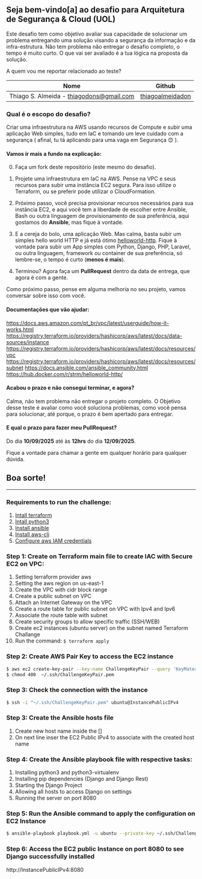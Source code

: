 
## Seja bem-vindo[a] ao desafio para Arquitetura de Segurança & Cloud (UOL)

Este desafio tem como objetivo avaliar sua capacidade de solucionar um problema entregando uma solução visando a segurança da informação e da infra-estrutura. Não tem problema não entregar o desafio completo, o tempo é muito curto. O que vai ser avaliado é a tua lógica na proposta da solução.

A quem vou me reportar relacionado ao teste? 

| Nome  | Github   |
| :--------: | :---------: |
| Thiago S. Almeida - thiagodons@gmail.com   | [thiagoalmeidadon](https://github.com/thiagoalmeidadon)   |



### Qual é o escopo do desafio?
Criar uma infraestrutura na AWS usando recursos de Compute e subir uma aplicação Web simples, tudo em IaC e tomando um leve cuidado com a segurança ( afinal, tu tá aplicando para uma vaga em Segurança 😊 ).

#### Vamos ir mais a fundo na explicação:

0. Faça um fork deste repositório (este mesmo do desafio).

1. Projete uma infraestrutura em IaC na AWS. Pense na VPC e seus recursos para subir uma instância EC2 segura. Para isso utilize o Terraform, ou se preferir pode utilizar o CloudFormation.

2. Próximo passo, você precisa provisionar recursos necessários para sua instância EC2, e aqui você tem a liberdade de escolher entre Ansible, Bash ou outra linguagem de provisionamento de sua preferência, aqui gostamos do **Ansible**, mas fique à vontade.

3. E a cereja do bolo, uma aplicação Web. Mas calma, basta subir um simples hello world HTTP e já está ótimo [helloworld-http](https://hub.docker.com/r/strm/helloworld-http/). 
Fique à vontade para subir um App simples com Python, Django, PHP, Laravel, ou outra linguagem, framework ou container de sua preferência, só lembre-se, o tempo é curto (**menos é mais**).

4. Terminou? Agora faça um **PullRequest** dentro da data de entrega, que agora é com a gente.

Como próximo passo, pense em alguma melhoria no seu projeto, vamos conversar sobre isso com você.

#### Documentações que vão ajudar:

https://docs.aws.amazon.com/pt_br/vpc/latest/userguide/how-it-works.html
https://registry.terraform.io/providers/hashicorp/aws/latest/docs/data-sources/instance
https://registry.terraform.io/providers/hashicorp/aws/latest/docs/resources/vpc
https://registry.terraform.io/providers/hashicorp/aws/latest/docs/resources/subnet
https://docs.ansible.com/ansible_community.html
https://hub.docker.com/r/strm/helloworld-http/

#### Acabou o prazo e não consegui terminar, e agora?
Calma, não tem problema não entregar o projeto completo. O Objetivo desse teste é avaliar como você soluciona problemas, como você pensa para solucionar, até porque, o prazo é bem apertado para entregar. 

#### E qual o prazo para fazer meu PullRequest?
Do dia **10/09/2025** até às **12hrs** do dia **12/09/2025**.

Fique a vontade para chamar a gente em qualquer horário para qualquer dúvida.

## Boa sorte! 

---

### Requirements to run the challenge:
1. [Intall terraform](https://developer.hashicorp.com/terraform/tutorials/aws-get-started/install-cli)
2. [Intall python3](https://python.org.br/instalacao-linux/)
3. [Install ansible](https://docs.ansible.com/ansible/latest/installation_guide/intro_installation.html)
4. [Install aws-cli](https://docs.aws.amazon.com/pt_br/cli/latest/userguide/getting-started-install.html)
5. [Configure aws IAM credentials](https://console.aws.amazon.com/iam/home?#/security_credentials)


### Step 1: Create on Terraform main file to create IAC with Secure EC2 on VPC:
1. Setting terraform provider aws
2. Setting the aws region on us-east-1
3. Create the VPC with cidr block range
4. Create a public subnet on VPC
5. Attach an Internet Gateway on the VPC
6. Create a route table for public subnet on VPC with Ipv4 and Ipv6
7. Associate the route table with subnet
8. Create security groups to allow specific traffic (SSH/WEB)
9. Create ec2 instances (ubuntu server) on the subnet named Terraform Challange
10. Run the command: `$ terraform apply`

### Step 2: Create AWS Pair Key to access the EC2 instance
```bash
$ aws ec2 create-key-pair --key-name ChallengeKeyPair --query 'KeyMaterial' --output text > ~/.ssh/ChallengeKeyPair.pem
$ chmod 400  ~/.ssh/ChallengeKeyPair.pem
```

### Step 3: Check the connection with the instance
```bash
$ ssh -i "~/.ssh/ChallengeKeyPair.pem" ubuntu@InstancePublicIPv4
```

### Step 3: Create the Ansible hosts file
1. Create new host name inside the []
2. On next line inser the EC2 Public IPv4 to associate with the created host name

### Step 4: Create the Ansible playbook file with respective tasks:
1. Installing python3 and python3-virtualenv
2. Installing pip dependencies (Django and Django Rest)
3. Starting the Django Project
4. Allowing all hosts to access Django on settings
5. Running the server on port 8080

### Step 5: Run the Ansible command to apply the configuration on EC2 Instance
```bash
$ ansible-playbook playbook.yml -u ubuntu --private-key ~/.ssh/ChallengeKeyPair.pem -i hosts.yml
```

### Step 6: Access the EC2 public Instance on port 8080 to see Django successfully installed
http://InstancePublicIPv4:8080
